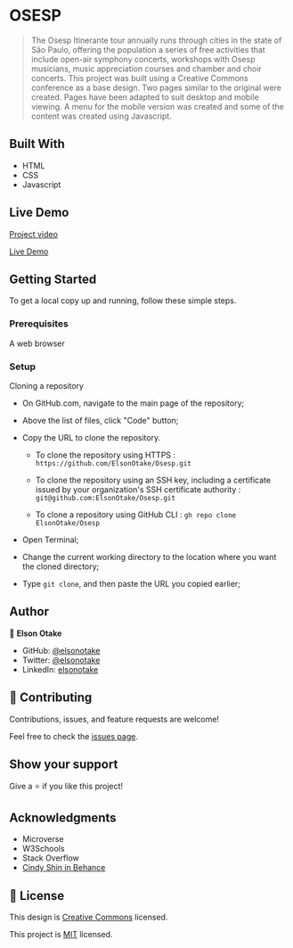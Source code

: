 # OSESP

> The Osesp Itinerante tour annually runs through cities in the state of São Paulo, offering the population a series of free activities that include open-air symphony concerts, workshops with Osesp musicians, music appreciation courses and chamber and choir concerts.
> This project was built using a Creative Commons conference as a base design. Two pages similar to the original were created. Pages have been adapted to suit desktop and mobile viewing. A menu for the mobile version was created and some of the content was created using Javascript.


## Built With

- HTML
- CSS
- Javascript


## Live Demo

[Project video](https://www.loom.com/share/ac982d4c6d50418891805855f75e11f0)

[Live Demo](https://elsonotake.github.io/Osesp/)


## Getting Started

To get a local copy up and running, follow these simple steps.

### Prerequisites

A web browser

### Setup

Cloning a repository

- On GitHub.com, navigate to the main page of the repository;

- Above the list of files, click "Code" button;

- Copy the URL to clone the repository. 

  - To clone the repository using HTTPS : `https://github.com/ElsonOtake/Osesp.git`

  - To clone the repository using an SSH key, including a certificate issued by your organization's SSH certificate authority : `git@github.com:ElsonOtake/Osesp.git`

  - To clone a repository using GitHub CLI : `gh repo clone ElsonOtake/Osesp`

- Open Terminal;

- Change the current working directory to the location where you want the cloned directory;

- Type `git clone`, and then paste the URL you copied earlier;


## Author

👤 **Elson Otake**

- GitHub: [@elsonotake](https://github.com/elsonotake)
- Twitter: [@elsonotake](https://twitter.com/elsonotake)
- LinkedIn: [elsonotake](https://linkedin.com/in/elsonotake)


## 🤝 Contributing

Contributions, issues, and feature requests are welcome!

Feel free to check the [issues page](https://github.com/ElsonOtake/Osesp/issues).


## Show your support

Give a ⭐️ if you like this project!


## Acknowledgments

- Microverse
- W3Schools
- Stack Overflow
- [Cindy Shin in Behance](https://www.behance.net/adagio07)


## 📝 License

This design is [Creative Commons](https://creativecommons.org/licenses/by-nc/4.0/) licensed.

This project is [MIT](./MIT.md) licensed.
